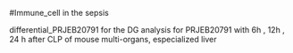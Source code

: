 #Immune_cell in the sepsis

differential_PRJEB20791 for the DG analysis for PRJEB20791
with 6h , 12h , 24 h after CLP of mouse multi-organs, especialized liver
